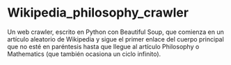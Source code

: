 # Wikipedia_philosophy_crawler
Un web crawler, escrito en Python con Beautiful Soup, que comienza en un artículo aleatorio de Wikipedia y sigue el primer 
enlace del cuerpo principal que no esté en paréntesis hasta que llegue al artículo Philosophy o Mathematics (que también ocasiona un ciclo infinito).
